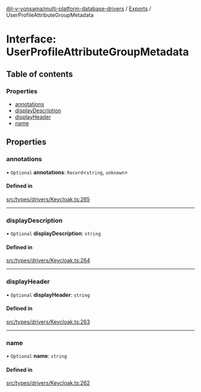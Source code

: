 [@l-v-yonsama/multi-platform-database-drivers](../README.md) / [Exports](../modules.md) / UserProfileAttributeGroupMetadata

# Interface: UserProfileAttributeGroupMetadata

## Table of contents

### Properties

- [annotations](UserProfileAttributeGroupMetadata.md#annotations)
- [displayDescription](UserProfileAttributeGroupMetadata.md#displaydescription)
- [displayHeader](UserProfileAttributeGroupMetadata.md#displayheader)
- [name](UserProfileAttributeGroupMetadata.md#name)

## Properties

### annotations

• `Optional` **annotations**: `Record`<`string`, `unknown`\>

#### Defined in

[src/types/drivers/Keycloak.ts:265](https://github.com/l-v-yonsama/db-drivers/blob/ac66b7e/src/types/drivers/Keycloak.ts#L265)

___

### displayDescription

• `Optional` **displayDescription**: `string`

#### Defined in

[src/types/drivers/Keycloak.ts:264](https://github.com/l-v-yonsama/db-drivers/blob/ac66b7e/src/types/drivers/Keycloak.ts#L264)

___

### displayHeader

• `Optional` **displayHeader**: `string`

#### Defined in

[src/types/drivers/Keycloak.ts:263](https://github.com/l-v-yonsama/db-drivers/blob/ac66b7e/src/types/drivers/Keycloak.ts#L263)

___

### name

• `Optional` **name**: `string`

#### Defined in

[src/types/drivers/Keycloak.ts:262](https://github.com/l-v-yonsama/db-drivers/blob/ac66b7e/src/types/drivers/Keycloak.ts#L262)
